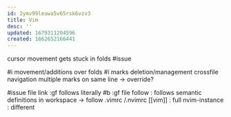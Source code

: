 ```yaml
---
id: 2ymv99leuwa5v65rsk6vzv3
title: Vim
desc: ''
updated: 1679311204596
created: 1662652166441
---
```


cursor movement gets stuck in folds #issue

#i movement/additions over folds
#i marks
  deletion/management
  crossfile navigation
  multiple marks on same line -> override?


#issue file link :gf follows literally
#b :gf file follow : follows semantic definitions in workspace
-> follow .vimrc /.nvimrc [[vim]] : full nvim-instance : different
